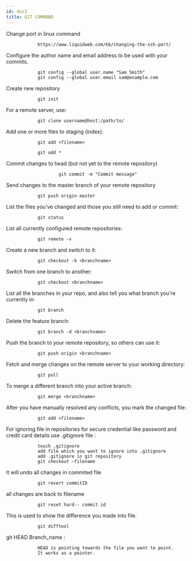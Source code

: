 ```yaml
---
id: doc2
title: GIT COMMAND
---
```



Change port in linux command

				https://www.liquidweb.com/kb/changing-the-ssh-port/

Configure the author name and email address to be used with your commits.
		
  				git config --global user.name "Sam Smith"
				git config --global user.email sam@example.com

Create new repository

		  		git init

For a remote server, use:

		  		git clone username@host:/path/to/
				

Add one or more files to staging (index):


		  		git add <filename>

		  		git add *


Commit changes to head (but not yet to the remote repository)

                  		git commit -m "Commit message"


Send changes to the master branch of your remote repository

				git push origin master


List the files you've changed and those you still need to add or commit:

				git status


List all currently configured remote repositories:

				git remote -v


Create a new branch and switch to it:

				git checkout -b <branchname>


Switch from one branch to another:

				git checkout <branchname>


List all the branches in your repo, and also tell you what branch you're currently in:

				git branch

Delete the feature branch:

				git branch -d <branchname>


Push the branch to your remote repository, so others can use it:

				git push origin <branchname>


Fetch and merge changes on the remote server to your working directory:

				git pull


To merge a different branch into your active branch:

				git merge <branchname>


After you have manually resolved any conflicts, you mark the changed file:

				git add <filename>


For ignoring file in repositories for secure credential like password and credit card details use .gitignore file :

				touch .gitignore
				add file which you want to ignore into .gitignore
				add .gitignore in git repository
				git checkout –filename 


It will undo all changes in commited file

				git revert commitID 


all changes are back to filename

				git reset hard-- commit id 


This is used to show the difference you made into file.

				git difftool 


git HEAD Branch_name : 

				HEAD is pointing towards the file you want to point.
				It works as a pointer.

